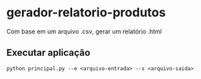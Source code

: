 # gerador-relatorio-produtos
Com base em um arquivo .csv, gerar um relatório .html


## Executar aplicação
```
python principal.py --e <arquivo-entrada> --s <arquivo-saida>
```
